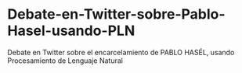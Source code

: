 # Debate-en-Twitter-sobre-Pablo-Hasel-usando-PLN
Debate en Twitter sobre el encarcelamiento de PABLO HASÉL, usando Procesamiento de Lenguaje Natural

